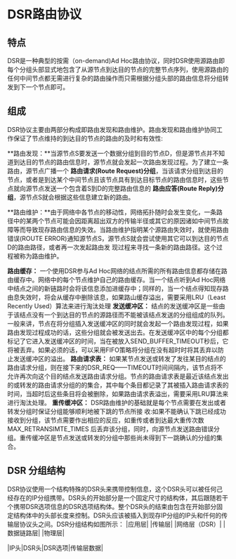 # DSR路由协议

## 特点
DSR是一种典型的按需（on-demand)Ad Hoc路由协议，同时DSR使用源路由即每个分组头部显式地包含了从源节点到达目的节点的完整节点序列，使用源路由的任何中间节点都无需进行复杂的路由操作而只需根据分组头部的路由信息将分组转发到下一个节点即可。

## 组成
DSR协议主要由两部分构成即路由发现和路由维护。路由发现和路由维护协同工作保证了节点维持的到达目的节点的路由的及时和有效性:
    
**路由发现：**当源节点S要发送一个数据分组到目的节点D，但是源节点并不知道到达目的节点的路由信息时，源节点就会发起一次路由发现过程。为了建立一条路由，源节点广播一个 **路由请求(Route Request)分组**，当该请求分组到达目的节点，或者是到达某个中间节点且该节点具有到达目标节点的路由信息时，这些节点就向源节点发送一个包含着S到D的完整路由信息的 **路由应答(Route Reply)分组**，源节点S就会根据这些信息建立新的路由。

**路由维护：**由于网络中各节点的移动性，网络拓扑随时会发生变化，一条路径中的某两个节点可能会因距离超出双方的传输半径或其它的原因诸如中间节点故障等而导致现存路由信息的失效。当路由维护指明某个源路由失效时，就使用路由错误(ROUTE ERROR)通知源节点S，源节点S就会尝试使用其它可以到达目的节点D的路由路径，或者再一次发起路由发
现过程来寻找一条新的路由路径。这个过程被称为路由维护。

**路由缓存：** 一个使用DSR参与Ad Hoc网络的结点所需的所有路由信息都存储在路由缓存中。网络中的每个节点维护自己的路由缓存。当一个结点听到Ad Hoc网络中结点之间的新链路时会将该信息添加进缓存中；同样的，当一个结点得知现存路由息失效时，将会从缓存中删除该息，如果路山缓存溢出，需要采用LRU（Least Recently Used）算法来进行淘汰处理
**发送缓冲区：** 结点的发送缓冲区是一些由于该结点没有一个到达目的节点的源路径而不能被该结点发送的分组组成的队列。一般来讲，节点在将分组插入发送缓冲区的同时就会发起一个路由发现过程，如果路由发现过程成功的话，这些分组就会被发送出去。在发送缓冲区中的每个分组都标记了它进入发送缓冲区的时间，当在被放入SEND_BUFFER_TIMEOUT秒后，它将被丢弃。如果必须的话，可以采用FIFO策略将分组在没有超时时将其丢弃以防止发送缓冲区的溢出。
**路由请求表：** 如果某节点发送或转发了发往某目的结点的路由请求分组，则在接下来的DSR_REQ——TIMEOUT时间间隔内，该节点将不允许再次向这个目的结点发送路由请求分组。节点的路由请求表是最近该结点发出的或转发的路由请求分组的的集合，其中每个条目都记录了其被插入路由请求表的时间，当超时后这些条目将会被删除，如果路由请求表溢出，需要采用LRU算法来进行淘汰处理。
**重传缓冲区：** DSR路由维护的基础就是每个节点需要在发出或者转发分组时保证分组能够顺利地被下跳的节点所接
收:如果不能确认下跳已经成功接收到分组，该节点需要作出相应的反应，如重传或者到达最大重传次数 MAX_RETRANSIMTE_TIMES 后丢弃该分组，同时，向源节点发送路由错误分组。重传缓冲区是节点发送或转发的分组中那些尚未得到下一跳确认的分组的集合。

## DSR 分组结构
DSR协议使用一个结构特殊的DSR头来携带控制信息，这个DSR头可以被任何己经存在的IP分组携带。DSR头的开始部分是一个固定尺寸的结构体，其后跟随若干个携带DSR选项信息的DSR选项结构体。整个DSR头的结束由包含在开始部分固定结构体中的头部长度来控制。DSR头应该被插入到现存IP分组的IP头和仟何的传输层协议头之间。DSR分组结构如图所示：
|应用层|
|传输层|
|网络层（DSR）|
|数据链路层|
|物理层|

|IP头|DSR头|DSR选项|传输层数据|


